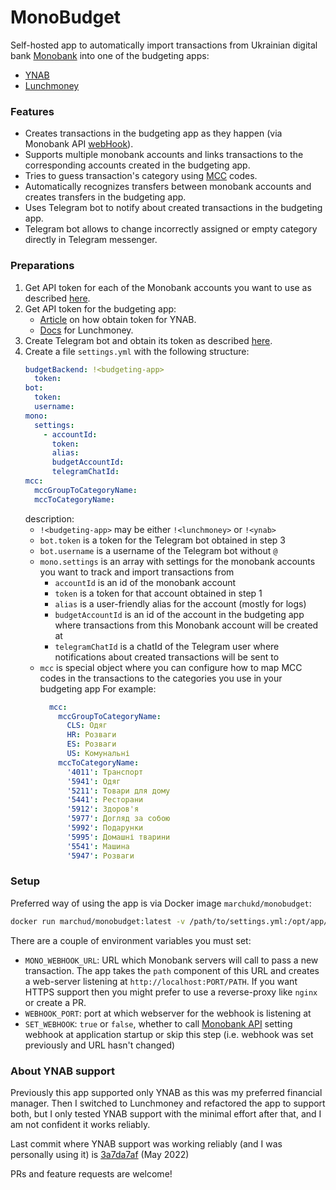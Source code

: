 # MonoBudget

Self-hosted app to automatically import transactions from
Ukrainian digital bank [Monobank](https://www.monobank.ua/) into one of the budgeting apps:

- [YNAB](https://www.youneedabudget.com/)
- [Lunchmoney](https://lunchmoney.app)

### Features

- Creates transactions in the budgeting app as they happen (via Monobank
  API [webHook](https://api.monobank.ua/docs/#tag/Kliyentski-personalni-dani/paths/~1personal~1webhook/post)).
- Supports multiple monobank accounts and links transactions to the corresponding accounts created in the budgeting app.
- Tries to guess transaction's category using [MCC](https://en.wikipedia.org/wiki/Merchant_category_code) codes.
- Automatically recognizes transfers between monobank accounts and creates transfers in the budgeting app.
- Uses Telegram bot to notify about created transactions in the budgeting app.
- Telegram bot allows to change incorrectly assigned or empty category directly in Telegram messenger.

### Preparations

1. Get API token for each of the Monobank accounts you want to use as
   described [here](https://api.monobank.ua/docs/#tag/Kliyentski-personalni-dani).
2. Get API token for the budgeting app:
    - [Article](https://api.youneedabudget.com) on how obtain token for YNAB.
    - [Docs](https://lunchmoney.dev/#authentication) for Lunchmoney.
3. Create Telegram bot and obtain its token as described [here](https://core.telegram.org/bots#how-do-i-create-a-bot).
4. Create a file `settings.yml` with the following structure:
    ```yaml
    budgetBackend: !<budgeting-app>
      token: 
    bot:
      token: 
      username: 
    mono:
      settings:
        - accountId: 
          token: 
          alias: 
          budgetAccountId: 
          telegramChatId: 
    mcc:
      mccGroupToCategoryName:
      mccToCategoryName:
    ```
   description:
    - `!<budgeting-app>` may be either `!<lunchmoney>` or `!<ynab>`
    - `bot.token` is a token for the Telegram bot obtained in step 3
    - `bot.username` is a username of the Telegram bot without `@`
    - `mono.settings` is an array with settings for the monobank accounts you want to track and import transactions from
        - `accountId` is an id of the monobank account
        - `token` is a token for that account obtained in step 1
        - `alias` is a user-friendly alias for the account (mostly for logs)
        - `budgetAccountId` is an id of the account in the budgeting app where transactions from this Monobank account
          will be created at
        - `telegramChatId` is a chatId of the Telegram user where notifications about created transactions will be sent
          to
    - `mcc` is special object where you can configure how to map MCC codes in the transactions to the categories you use
      in your budgeting app
      For example:
         ```yaml
           mcc:
             mccGroupToCategoryName:
               CLS: Одяг
               HR: Розваги
               ES: Розваги
               US: Комунальні
             mccToCategoryName:
               '4011': Транспорт
               '5941': Одяг
               '5211': Товари для дому
               '5441': Ресторани
               '5912': Здоров'я
               '5977': Догляд за собою
               '5992': Подарунки
               '5995': Домашні тварини
               '5541': Машина
               '5947': Розваги
         ```

### Setup

Preferred way of using the app is via Docker image `marchukd/monobudget`:

```bash
docker run marchud/monobudget:latest -v /path/to/settings.yml:/opt/app/settings.yml -e ...
```

There are a couple of environment variables you must set:

- `MONO_WEBHOOK_URL`: URL which Monobank servers will call to pass a new transaction.
  The app takes the `path` component of this URL and creates a web-server listening at `http://localhost:PORT/PATH`.
  If you want HTTPS support then you might prefer to use a reverse-proxy like `nginx` or create a PR.
- `WEBHOOK_PORT`: port at which webserver for the webhook is listening at
- `SET_WEBHOOK`: `true` or `false`, whether to
  call [Monobank API](https://api.monobank.ua/docs/#tag/Kliyentski-personalni-dani/paths/~1personal~1webhook/post)
  setting webhook at application startup or skip this step (i.e. webhook was set previously and URL hasn't changed)

### About YNAB support

Previously this app supported only YNAB as this was my preferred financial manager. Then I switched to Lunchmoney and refactored the app to support both, but I only tested YNAB support with the minimal effort after that, and I am not confident it works reliably.

Last commit where YNAB support was working reliably (and I was personally using it)
is [3a7da7af](https://github.com/smaugfm/monobudget/commit/3a7da7afd85bffa310f54a322c46d626d24f488c) (May 2022)

PRs and feature requests are welcome!

